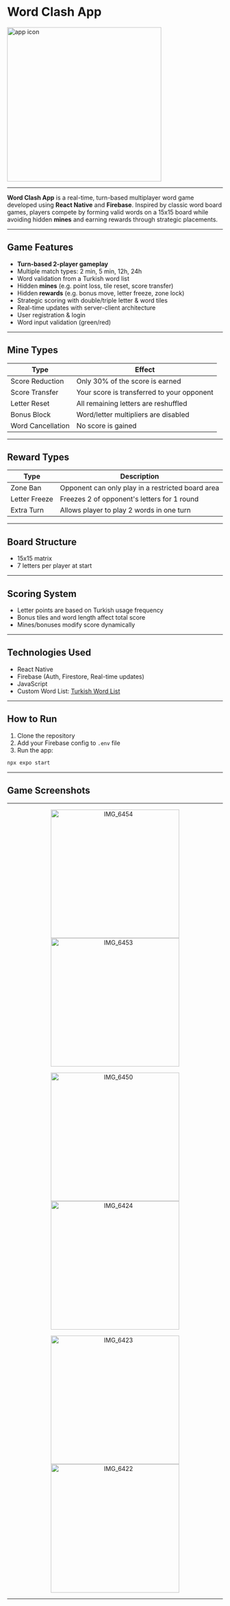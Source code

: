 #  Word Clash App
<img src="https://github.com/user-attachments/assets/6741e807-021e-43a4-90d1-ad5de6e7e1d8" width="360" height="360" alt="app icon" />

---

**Word Clash App** is a real-time, turn-based multiplayer word game developed using **React Native** and **Firebase**. Inspired by classic word board games, players compete by forming valid words on a 15x15 board while avoiding hidden **mines** and earning rewards through strategic placements.

---

##  Game Features

-  **Turn-based 2-player gameplay**
-  Multiple match types: 2 min, 5 min, 12h, 24h
-  Word validation from a Turkish word list
-  Hidden **mines** (e.g. point loss, tile reset, score transfer)
-  Hidden **rewards** (e.g. bonus move, letter freeze, zone lock)
-  Strategic scoring with double/triple letter & word tiles
-  Real-time updates with server-client architecture
-  User registration & login
-  Word input validation (green/red)

---

##  Mine Types

| Type                | Effect |
|---------------------|--------|
|  Score Reduction   | Only 30% of the score is earned |
|  Score Transfer    | Your score is transferred to your opponent |
|  Letter Reset      | All remaining letters are reshuffled |
|  Bonus Block       | Word/letter multipliers are disabled |
|  Word Cancellation | No score is gained |

---

##  Reward Types

| Type              | Description |
|-------------------|-------------|
|  Zone Ban       | Opponent can only play in a restricted board area |
|  Letter Freeze  | Freezes 2 of opponent's letters for 1 round |
|  Extra Turn     | Allows player to play 2 words in one turn |

---

##  Board Structure

- 15x15 matrix
- 7 letters per player at start

---

##  Scoring System

- Letter points are based on Turkish usage frequency
- Bonus tiles and word length affect total score
- Mines/bonuses modify score dynamically

---

##  Technologies Used

- React Native
- Firebase (Auth, Firestore, Real-time updates)
- JavaScript
- Custom Word List: [Turkish Word List](https://github.com/CanNuhlar/Turkce-Kelime-Listesi)

---

##  How to Run

1. Clone the repository
2. Add your Firebase config to `.env` file
3. Run the app:
```bash
npx expo start
```
---

##  Game Screenshots
---

<p align="center">
  <img src="https://github.com/user-attachments/assets/b4b7288e-ab97-447f-89c6-be06dfff00ec" width="300" alt="IMG_6454" />
  <img src="https://github.com/user-attachments/assets/b9cddab7-7b7b-48c8-8103-e56299816588" width="300" alt="IMG_6453" />
</p>

<p align="center">
  <img src="https://github.com/user-attachments/assets/a95af12d-6969-4e13-a718-b07deeb52a10" width="300" alt="IMG_6450" />
  <img src="https://github.com/user-attachments/assets/e9a43fe7-daa2-412e-b502-d70c71bb6610" width="300" alt="IMG_6424" />
</p>

<p align="center">
  <img src="https://github.com/user-attachments/assets/c5792ff7-b048-48e2-a0d4-5cdd8f91041f" width="300" alt="IMG_6423" />
  <img src="https://github.com/user-attachments/assets/8f6cd0d7-d68c-437a-8b4c-11f97eaced97" width="300" alt="IMG_6422" />
</p>


---

